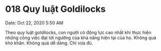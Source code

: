 # 018 Quy luật Goldilocks

Date: Oct 22, 2020 5:50 AM

Theo quy luật goldilocks, con người có động lực cao nhất khi thực hiện những công việc đạt tới ngưỡng của khả năng hiện tại của họ. Không quá khó khăn. Không quá dễ dàng. Chỉ vừa đủ.